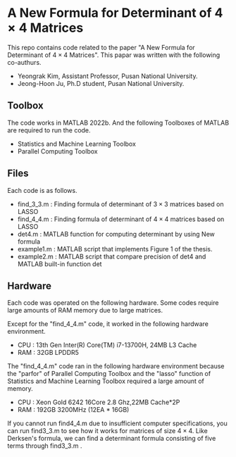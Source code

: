 # A New Formula for Determinant of $4 \times 4$ Matrices

This repo contains code related to the paper "A New Formula for Determinant of $4 \times 4$ Matrices".
This papar was written with the following co-authurs.
- Yeongrak Kim, Assistant Professor, Pusan National University.
- Jeong-Hoon Ju, Ph.D student, Pusan National University.


## Toolbox
The code works in MATLAB 2022b. And the following Toolboxes of MATLAB are required to run the code.

- Statistics and Machine Learning Toolbox
- Parallel Computing Toolbox

## Files
Each code is as follows.

- find_3_3.m : Finding formula of determinant of $3\times 3$ matrices based on LASSO
- find_4_4.m : Finding formula of determinant of $4\times 4$ matrices based on LASSO
- det4.m : MATLAB function for computing determinant by using New formula
- example1.m : MATLAB script that implements Figure 1 of the thesis.
- example2.m : MATLAB script that compare precision of det4 and MATLAB built-in function det

## Hardware
Each code was operated on the following hardware. Some codes require large amounts of RAM memory due to large matrices.

Except for the "find_4_4.m" code, it worked in the following hardware environment.
- CPU : 13th Gen Inter(R) Core(TM) i7-13700H, 24MB L3 Cache
- RAM : 32GB LPDDR5

The "find_4_4.m" code ran in the following hardware environment because the "parfor" of Parallel Computing Toolbox and the "lasso" function of Statistics and Machine Learning Toolbox required a large amount of memory.
- CPU : Xeon Gold 6242 16Core 2.8 Ghz,22MB Cache*2P
- RAM : 192GB 3200MHz (12EA * 16GB)

If you cannot run find4_4.m due to insufficient computer specifications, you can run find3_3.m to see how it works for matrices of size $4\times 4$.
Like Derksen's formula, we can find a determinant formula consisting of five terms through find3_3.m .
